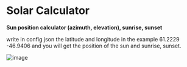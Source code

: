 # Solar Calculator

**Sun position calculator (azimuth, elevation), sunrise, sunset**

write in config.json the latitude and longitude in the example 61.2229 -46.9406 and you will get the position of the sun and sunrise, sunset.

![image](https://user-images.githubusercontent.com/64217088/213939233-41b6732f-4a9e-413e-a84a-9311af4c2a40.png)
